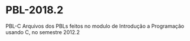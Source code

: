 # PBL-2018.2
PBL-C Arquivos dos PBLs feitos no modulo de Introdução a Programação usando C, no semestre 2012.2
